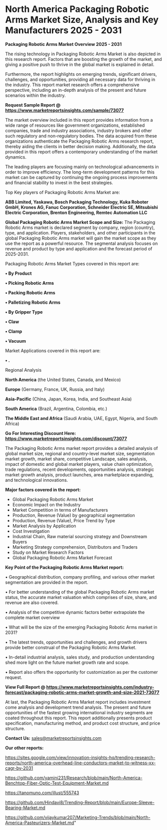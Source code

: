 # North America Packaging Robotic Arms Market Size, Analysis and Key Manufacturers 2025 - 2031

<Strong> Packaging Robotic Arms Market Overview 2025 - 2031</strong>

The rising technology in Packaging Robotic Arms Market is also depicted in this research report. Factors that are boosting the growth of the market, and giving a positive push to thrive in the global market is explained in detail.

Furthermore, the report highlights on emerging trends, significant drivers, challenges, and opportunities, providing all necessary data for thriving in the industry. This report market research offers a comprehensive perspective, including an in-depth analysis of the present and future scenarios within the industry.

<strong>Request Sample Report @ <a href=https://www.marketreportsinsights.com/sample/73077>https://www.marketreportsinsights.com/sample/73077</a></strong>

The market overview included in this report provides information from a wide range of resources like government organizations, established companies, trade and industry associations, industry brokers and other such regulatory and non-regulatory bodies. The data acquired from these organizations authenticate the Packaging Robotic Arms research report, thereby aiding the clients in better decision making. Additionally, the data provided in this report offers a contemporary understanding of the market dynamics.

The leading players are focusing mainly on technological advancements in order to improve efficiency. The long-term development patterns for this market can be captured by continuing the ongoing process improvements and financial stability to invest in the best strategies.

Top Key players of Packaging Robotic Arms Market are:

<strong>ABB Limited, Yaskawa, Bosch Packaging Technology, Kuka Roboter GmbH, Krones AG, Fanuc Corporation, Schneider Electric SE, Mitsubishi Electric Corporation, Brenton Engineering, Remtec Automation LLC</strong>

<strong><b>Global Packaging Robotic Arms Market Scope and Size:</b></strong>
The Packaging Robotic Arms market is declared segment by company, region (country), type, and application. Players, stakeholders, and other participants in the global Packaging Robotic Arms market will gain the market scope as they use the report as a powerful resource. The segmental analysis focuses on revenue and product by type and application and the forecast period of 2025-2031.

Packaging Robotic Arms Market Types covered in this report are:

<strong>• By Product

• Picking Robotic Arms

• Packing Robotic Arms

• Palletizing Robotic Arms

• By Gripper Type

• Claw

• Clamp

• Vacuum</strong>

Market Applications covered in this report are:

<strong>• .</strong> 

Regional Analysis

<strong>North America</strong> (the United States, Canada, and Mexico)

<strong>Europe</strong> (Germany, France, UK, Russia, and Italy)

<strong>Asia-Pacific</strong> (China, Japan, Korea, India, and Southeast Asia)

<strong>South America</strong> (Brazil, Argentina, Colombia, etc.)

<strong>The Middle East and Africa</strong> (Saudi Arabia, UAE, Egypt, Nigeria, and South Africa)

<strong>Go For Interesting Discount Here: <a href=https://www.marketreportsinsights.com/discount/73077>https://www.marketreportsinsights.com/discount/73077</a></strong>

The Packaging Robotic Arms market report provides a detailed analysis of global market size, regional and country-level market size, segmentation market growth, market share, competitive Landscape, sales analysis, impact of domestic and global market players, value chain optimization, trade regulations, recent developments, opportunities analysis, strategic market growth analysis, product launches, area marketplace expanding, and technological innovations.

<strong><b>Major factors covered in the report:</b></strong>
<ul>
  <li>Global Packaging Robotic Arms Market </li>
  <li>Economic Impact on the Industry</li>
  <li>Market Competition in terms of Manufacturers</li>
  <li>Production, Revenue (Value) by geographical segmentation</li>
  <li>Production, Revenue (Value), Price Trend by Type</li>
  <li>Market Analysis by Application</li>
  <li>Cost Investigation</li>
  <li>Industrial Chain, Raw material sourcing strategy and Downstream Buyers</li>
  <li>Marketing Strategy comprehension, Distributors and Traders</li>
  <li>Study on Market Research Factors</li>
  <li>Global Packaging Robotic Arms Market Forecast</li>
</ul>

<strong><b>Key Point of the Packaging Robotic Arms Market report:</b></strong>

• Geographical distribution, company profiling, and various other market segmentation are provided in the report.

• For better understanding of the global Packaging Robotic Arms market status, the accurate market valuation which comprises of size, share, and revenue are also covered.

• Analysis of the competitive dynamic factors better extrapolate the complete market overview

• What will be the size of the emerging Packaging Robotic Arms market in 2031?

• The latest trends, opportunities and challenges, and growth drivers provide better construal of the Packaging Robotic Arms Market.

• In-detail industrial analysis, sales study, and production understanding shed more light on the future market growth rate and scope.

• Report also offers the opportunity for customization as per the customer request.

<strong><b>View Full Report @ <a href=https://www.marketreportsinsights.com/industry-forecast/packaging-robotic-arms-market-growth-and-size-2021-73077>https://www.marketreportsinsights.com/industry-forecast/packaging-robotic-arms-market-growth-and-size-2021-73077</a></b></strong>


At last, the Packaging Robotic Arms Market report includes investment come analysis and development trend analysis. The present and future opportunities of the fastest growing international industry segments are coated throughout this report. This report additionally presents product specification, manufacturing method, and product cost structure, and price structure.

<strong>Contact Us:</strong>
sales@marketreportsinsights.com

<strong>Our other reports:</strong>

<a href=https://sites.google.com/view/innovation-insights-hq/trending-research-reports/north-america-overhead-line-conductors-market-to-witness-xx-cagr-by-2031>https://sites.google.com/view/innovation-insights-hq/trending-research-reports/north-america-overhead-line-conductors-market-to-witness-xx-cagr-by-2031</a>

<a href=https://github.com/yamini231/Research/blob/main/North-America-Benchtop-Fiber-Optic-Test-Equipment-Market.md>https://github.com/yamini231/Research/blob/main/North-America-Benchtop-Fiber-Optic-Test-Equipment-Market.md</a>

<a href=https://tanomuno.com/illust/555743>https://tanomuno.com/illust/555743</a>

<a href=https://github.com/Hindavi8/Trending-Report/blob/main/Europe-Sleeve-Bearing-Market.md>https://github.com/Hindavi8/Trending-Report/blob/main/Europe-Sleeve-Bearing-Market.md</a>

<a href=https://github.com/vijaykumar207/Marketing-Trends/blob/main/North-America-Pasteurizers-Market.md>https://github.com/vijaykumar207/Marketing-Trends/blob/main/North-America-Pasteurizers-Market.md</a>"
